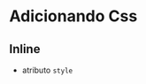 # Adicionando Css

## Inline

* atributo `style`

## <style>

* tag htmlque irá conter o css

## <link>

* arquivo css externo

## @import

* arquivo css externo
